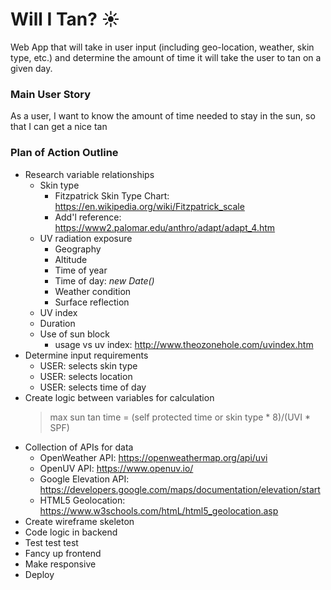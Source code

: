 # Will I Tan? :sunny:
Web App that will take in user input (including geo-location, weather, skin type, etc.) and determine the amount of time it will take the user to tan on a given day. 

### Main User Story
As a user, I want to know the amount of time needed to stay in the sun, so that I can get a nice tan

### Plan of Action Outline
- Research variable relationships
  - Skin type
    - Fitzpatrick Skin Type Chart: https://en.wikipedia.org/wiki/Fitzpatrick_scale
    - Add'l reference: https://www2.palomar.edu/anthro/adapt/adapt_4.htm
  - UV radiation exposure
    - Geography
    - Altitude
    - Time of year
    - Time of day: _new Date()_
    - Weather condition
    - Surface reflection
  - UV index
  - Duration
  - Use of sun block
    - usage vs uv index: http://www.theozonehole.com/uvindex.htm
- Determine input requirements
  - USER: selects skin type
  - USER: selects location
  - USER: selects time of day
- Create logic between variables for calculation
  > max sun tan time = (self protected time or skin type * 8)/(UVI * SPF)
- Collection of APIs for data
  - OpenWeather API: https://openweathermap.org/api/uvi
  - OpenUV API: https://www.openuv.io/
  - Google Elevation API: https://developers.google.com/maps/documentation/elevation/start
  - HTML5 Geolocation: https://www.w3schools.com/htmL/html5_geolocation.asp
- Create wireframe skeleton
- Code logic in backend
- Test test test
- Fancy up frontend
- Make responsive
- Deploy
